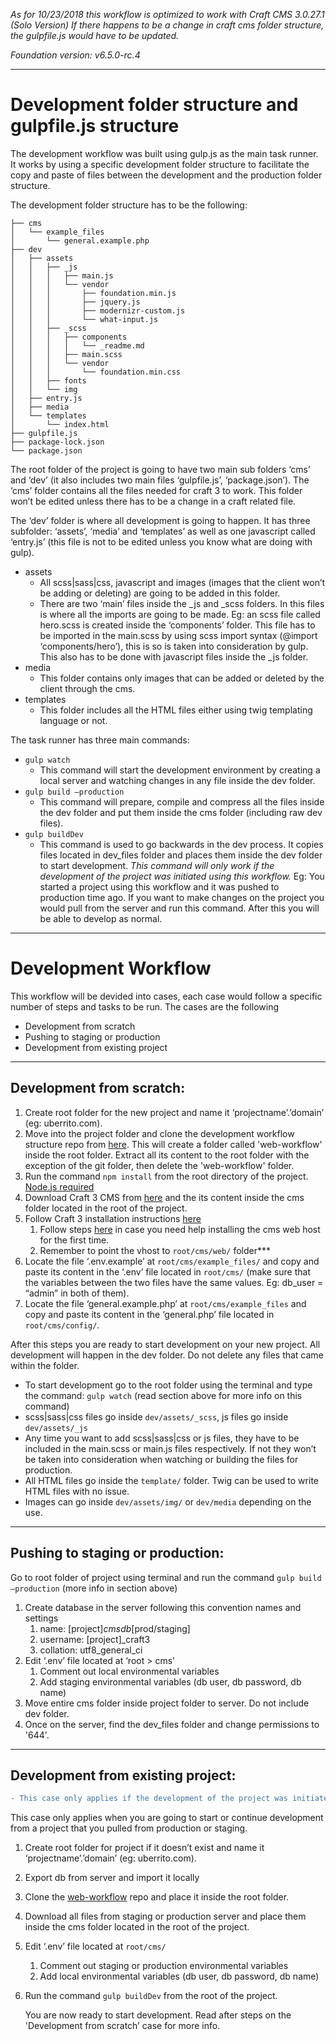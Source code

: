 *As for 10/23/2018 this workflow is optimized to work with Craft CMS 3.0.27.1 (Solo Version)
If there happens to be a change in craft cms folder structure, the gulpfile.js would have to be updated.*

*Foundation version: v6.5.0-rc.4*

---


# Development folder structure and gulpfile.js structure

The development workflow was built using gulp.js as the main task runner. It works by using a specific development folder structure to facilitate the copy and paste of files between the development and the production folder structure. 

The development folder structure has to be the following:

```
├── cms
│   └── example_files
│       └── general.example.php
├── dev
│   ├── assets
│   │   ├── _js
│   │   │   ├── main.js
│   │   │   └── vendor
│   │   │       ├── foundation.min.js
│   │   │       ├── jquery.js
│   │   │       ├── modernizr-custom.js
│   │   │       └── what-input.js
│   │   ├── _scss
│   │   │   ├── components
│   │   │   │   └── _readme.md
│   │   │   ├── main.scss
│   │   │   └── vendor
│   │   │       └── foundation.min.css
│   │   ├── fonts
│   │   └── img
│   ├── entry.js
│   ├── media
│   └── templates
│       └── index.html
├── gulpfile.js
├── package-lock.json
└── package.json
```

The root folder of the project is going to have two main sub folders ‘cms’ and ‘dev’ (it also includes two main files ‘gulpfile.js’, ‘package.json’). The ‘cms’ folder contains all the files needed for craft 3 to work. This folder won’t be edited unless there has to be a change in a craft related file.

The ‘dev’ folder is where all development is going to happen. It has three subfolder: ‘assets’, ‘media’ and ‘templates’ as well as one javascript called ‘entry.js’ (this file is not to be edited unless you know what are doing with gulp).

* assets
    * All scss|sass|css, javascript and images (images that the client won’t be adding or deleting) are going to be added in this folder. 
    * There are two ‘main’ files inside the _js and _scss folders. In this files is where all the imports are going to be made. Eg: an scss file called hero.scss is created inside the ‘components’ folder. This file has to be imported in the main.scss by using scss import syntax (@import ‘components/hero’), this is so is taken into consideration by gulp. This also has to be done with javascript files inside the _js folder.
* media 
    * This folder contains only images that can be added or deleted by the client through the cms.
* templates 
    * This folder includes all the HTML files either using twig templating language or not.

The task runner has three main commands:

* ```gulp watch```
    * This command will start the development environment by creating a local server and watching changes in any file inside the dev folder.
* ```gulp build —production```
    * This command will prepare, compile and compress all the files inside the dev folder and put them inside the cms folder (including raw dev files).
* ```gulp buildDev```
    * This command is used to go backwards in the dev process. It copies files located in dev_files folder and places them inside the dev folder to start development. *This command will only work if the development of the project was initiated using this workflow.* Eg: You started a project using this workflow and it was pushed to production time ago. If you want to make changes on the project you would pull from the server and run this command. After this you will be able to develop as normal.


---

# Development Workflow

This workflow will be devided into cases, each case would follow a specific number of steps and tasks to be run.
The cases are the following

* Development from scratch
* Pushing to staging or production
* Development from existing project

---

## Development from scratch:
1. Create root folder for the new project and name it ‘projectname’.’domain’  (eg: uberrito.com). 
2. Move into the project folder and clone the development workflow structure repo from [here](https://github.com/wearealloy/web-workflow). This will create a folder called 'web-workflow' inside the root folder. Extract all its content to the root folder with the exception of the git folder, then delete the 'web-workflow' folder.
3. Run the command ```npm install``` from the root directory of the project. [Node.js required](https://nodejs.org/en/)
4. Download Craft 3 CMS from [here](https://docs.craftcms.com/v3/installation.html#step-1-download-craft) and the its content inside the cms folder located in the root of the project.
5. Follow Craft 3 installation instructions [here](https://docs.craftcms.com/v3/installation.html#step-1-download-craft) 
    1. Follow steps [here](https://www.evernote.com/l/AAdH90XLgkdDfKnv7NvFTKlAbUJ_RGApuI4) in case you need help installing the cms web host for the first time.
    2. Remember to point the vhost to ```root/cms/web/``` folder***
6. Locate the file ‘.env.example’ at ```root/cms/example_files/``` and copy and paste its content in the ‘.env’ file located in ```root/cms/``` (make sure that the variables between the two files have the same values. Eg: db_user = “admin” in both of them).
7. Locate the file ‘general.example.php’ at ```root/cms/example_files``` and copy and paste its content in the ‘general.php’ file located in ```root/cms/config/```.

After this steps you are ready to start development on your new project. All development will happen in the dev folder. Do not delete any files that came within the folder.

* To start development go to the root folder using the terminal and type the command: ```gulp watch``` (read section above for more info on this command)
* scss|sass|css files go inside ```dev/assets/_scss```, js files go inside ```dev/assets/_js```
* Any time you want to add  scss|sass|css or js files, they have to be included in the main.scss or main.js files respectively. If not they won’t be taken into consideration when watching or building the files for production.
* All HTML files go inside the ```template/``` folder. Twig can be used to write HTML files with no issue.
* Images can go inside ```dev/assets/img/``` or ```dev/media``` depending on the use.

---
 
## Pushing to staging or production:
Go to root folder of project using terminal and run the command ```gulp build —production``` (more info in section above)
1. Create database in the server following this convention names and settings
    1. name: [project]_cmsdb_[prod/staging]
    2. username: [project]_craft3
    3. collation: utf8_general_ci
2. Edit ‘.env’ file located at ‘root > cms’
    1. Comment out local environmental variables
    2. Add staging environmental variables (db user, db password, db name)
3. Move entire cms folder inside project folder to server. Do not include dev folder.
4. Once on the server, find the dev_files folder and change permissions to '644'.

---
   
## Development from existing project:

```diff
- This case only applies if the development of the project was initiated using this workflow.
```
This case only applies when you are going to start or continue development from a project that you pulled from         production or staging.

1. Create root folder for project if it doesn’t exist and name it ‘projectname’.’domain’  (eg: uberrito.com).
2. Export db from server and import it locally
3. Clone the [web-workflow](https://github.com/wearealloy/web-workflow) repo and place it inside the root folder.
4. Download all files from staging or production server and place them inside the cms folder located in the root of the project.
5. Edit ‘.env’ file located at ```root/cms/```
    1. Comment out staging or production environmental variables
    2. Add local environmental variables (db user, db password, db name)
6. Run the command ```gulp buildDev``` from the root of the project.

    You are now ready to start development. Read after steps on the 'Development from scratch’ case for more info.


